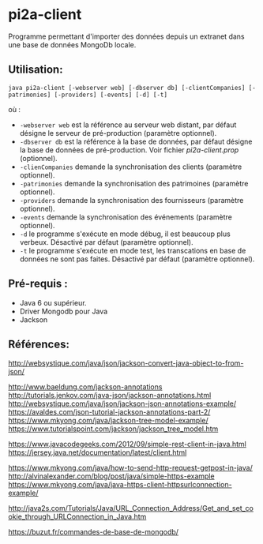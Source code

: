 # pi2a-client

Programme permettant d'importer des données depuis un extranet dans une base de données MongoDb locale.

## Utilisation:
```
java pi2a-client [-webserver web] [-dbserver db] [-clientCompanies] [-patrimonies] [-providers] [-events] [-d] [-t] 
```
où :
* ```-webserver web``` est la référence au serveur web distant, par défaut désigne le serveur de pré-production (paramètre optionnel).
* ```-dbserver db``` est la référence à la base de données, par défaut désigne la base de données de pré-production. Voir fichier *pi2a-client.prop* (optionnel).
* ```-clienCompanies``` demande la synchronisation des clients (paramètre optionnel).
* ```-patrimonies``` demande la synchronisation des patrimoines (paramètre optionnel).
* ```-providers``` demande la synchronisation des fournisseurs (paramètre optionnel).
* ```-events``` demande la synchronisation des événements (paramètre optionnel).
* ```-d``` le programme s'exécute en mode débug, il est beaucoup plus verbeux. Désactivé par défaut (paramètre optionnel).
* ```-t``` le programme s'exécute en mode test, les transcations en base de données ne sont pas faites. Désactivé par défaut (paramètre optionnel).

## Pré-requis :
- Java 6 ou supérieur.
- Driver Mongodb pour Java
- Jackson

## Références:

http://websystique.com/java/json/jackson-convert-java-object-to-from-json/

http://www.baeldung.com/jackson-annotations
http://tutorials.jenkov.com/java-json/jackson-annotations.html
http://websystique.com/java/json/jackson-json-annotations-example/
https://avaldes.com/json-tutorial-jackson-annotations-part-2/
https://www.mkyong.com/java/jackson-tree-model-example/
https://www.tutorialspoint.com/jackson/jackson_tree_model.htm

https://www.javacodegeeks.com/2012/09/simple-rest-client-in-java.html
https://jersey.java.net/documentation/latest/client.html

https://www.mkyong.com/java/how-to-send-http-request-getpost-in-java/
http://alvinalexander.com/blog/post/java/simple-https-example
https://www.mkyong.com/java/java-https-client-httpsurlconnection-example/

http://java2s.com/Tutorials/Java/URL_Connection_Address/Get_and_set_cookie_through_URLConnection_in_Java.htm

https://buzut.fr/commandes-de-base-de-mongodb/

